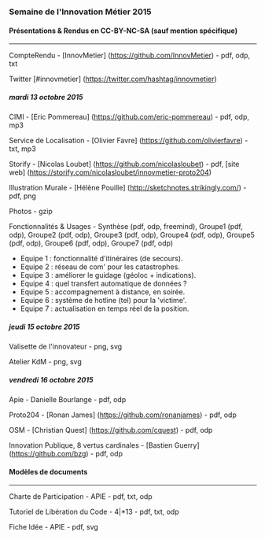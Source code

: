 
### Semaine de l'Innovation Métier 2015

#### Présentations & Rendus en CC-BY-NC-SA (sauf mention spécifique)

---

CompteRendu - [InnovMetier] (https://github.com/InnovMetier) - pdf, odp, txt

Twitter [#innovmetier] (https://twitter.com/hashtag/innovmetier)

##### mardi 13 octobre 2015

CIMI - [Eric Pommereau] (https://github.com/eric-pommereau) - pdf, odp, mp3

Service de Localisation - [Olivier Favre] (https://github.com/olivierfavre) - txt, mp3

Storify - [Nicolas Loubet] (https://github.com/nicolasloubet) - pdf, [site web] (https://storify.com/nicolasloubet/innovmetier-proto204)

Illustration Murale - [Hélène Pouille] (http://sketchnotes.strikingly.com/) - pdf, png

Photos - gzip 

Fonctionnalités & Usages - Synthèse (pdf, odp, freemind), Groupe1 (pdf, odp), Groupe2 (pdf, odp), Groupe3 (pdf, odp), Groupe4 (pdf, odp), Groupe5 (pdf, odp), Groupe6 (pdf, odp), Groupe7 (pdf, odp)

- Equipe 1 : fonctionnalité d'itinéraires (de secours).
- Equipe 2 : réseau de com' pour les catastrophes. 
- Equipe 3 : améliorer le guidage (géoloc + indications).
- Equipe 4 : quel transfert automatique de données ?
- Equipe 5 : accompagnement à distance, en soirée.
- Equipe 6 : système de hotline (tel) pour la 'victime'. 
- Equipe 7 : actualisation en temps réel de la position.

##### jeudi 15 octobre 2015

Valisette de l'innovateur - png, svg

Atelier KdM - png, svg

##### vendredi 16 octobre 2015

Apie - Danielle Bourlange - pdf, odp

Proto204 - [Ronan James] (https://github.com/ronanjames) - pdf, odp

OSM - [Christian Quest] (https://github.com/cquest) - pdf, odp

Innovation Publique, 8 vertus cardinales - [Bastien Guerry] (https://github.com/bzg) - pdf, odp

#### Modèles de documents

---

Charte de Participation - APIE - pdf, txt, odp

Tutoriel de Libération du Code - 4|*13 - pdf, txt, odp

Fiche Idée - APIE - pdf, svg
